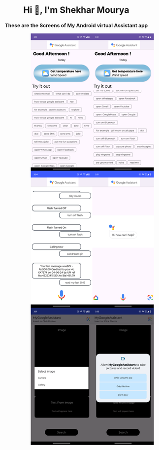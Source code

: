 <h1 align="center">Hi 👋, I'm Shekhar Mourya</h1>
<h3 align="center">These are the Screens of My Android virtual Assistant app</h3>

<img align="right" alt="coding" width="200" hight="250" src="https://github.com/2535ShekharMourya/MyAssistant/blob/master/images/pc.png" />

<img align="right" alt="coding" width="200" hight="250" src="https://github.com/2535ShekharMourya/MyAssistant/blob/master/images/pb.png" />
<img align="right" alt="coding" width="200" hight="250" src="https://github.com/2535ShekharMourya/MyAssistant/blob/master/images/pa.png" />
<img align="right" alt="coding" width="200" hight="250" src="https://github.com/2535ShekharMourya/MyAssistant/blob/master/images/pf.png" />
<img align="right" alt="coding" width="200" hight="250" src="https://github.com/2535ShekharMourya/MyAssistant/blob/master/images/pe.png" />
<img align="right" alt="coding" width="200" hight="250" src="https://github.com/2535ShekharMourya/MyAssistant/blob/master/images/pd.png" />




